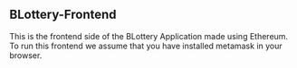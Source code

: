 ## BLottery-Frontend
This is the frontend side of the BLottery Application made using Ethereum.
To run this frontend we assume that you have installed metamask in your browser.